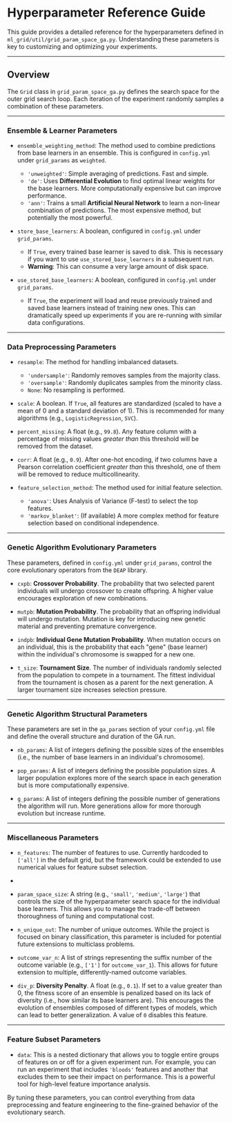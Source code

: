 # Hyperparameter Reference Guide

This guide provides a detailed reference for the hyperparameters defined in `ml_grid/util/grid_param_space_ga.py`. Understanding these parameters is key to customizing and optimizing your experiments.

---

## Overview

The `Grid` class in `grid_param_space_ga.py` defines the search space for the outer grid search loop. Each iteration of the experiment randomly samples a combination of these parameters.

---

### Ensemble & Learner Parameters

-   `ensemble_weighting_method`: The method used to combine predictions from base learners in an ensemble. This is configured in `config.yml` under `grid_params` as `weighted`.
    -   `'unweighted'`: Simple averaging of predictions. Fast and simple.
    -   `'de'`: Uses **Differential Evolution** to find optimal linear weights for the base learners. More computationally expensive but can improve performance.
    -   `'ann'`: Trains a small **Artificial Neural Network** to learn a non-linear combination of predictions. The most expensive method, but potentially the most powerful.

-   `store_base_learners`: A boolean, configured in `config.yml` under `grid_params`.
    -   If `True`, every trained base learner is saved to disk. This is necessary if you want to use `use_stored_base_learners` in a subsequent run.
    -   **Warning**: This can consume a very large amount of disk space.

-   `use_stored_base_learners`: A boolean, configured in `config.yml` under `grid_params`.
    -   If `True`, the experiment will load and reuse previously trained and saved base learners instead of training new ones. This can dramatically speed up experiments if you are re-running with similar data configurations.

---

### Data Preprocessing Parameters

-   `resample`: The method for handling imbalanced datasets.
    -   `'undersample'`: Randomly removes samples from the majority class.
    -   `'oversample'`: Randomly duplicates samples from the minority class.
    -   `None`: No resampling is performed.

-   `scale`: A boolean. If `True`, all features are standardized (scaled to have a mean of 0 and a standard deviation of 1). This is recommended for many algorithms (e.g., `LogisticRegression`, `SVC`).

-   `percent_missing`: A float (e.g., `99.8`). Any feature column with a percentage of missing values *greater than* this threshold will be removed from the dataset.

-   `corr`: A float (e.g., `0.9`). After one-hot encoding, if two columns have a Pearson correlation coefficient *greater than* this threshold, one of them will be removed to reduce multicollinearity.

-   `feature_selection_method`: The method used for initial feature selection.
    -   `'anova'`: Uses Analysis of Variance (F-test) to select the top features.
    -   `'markov_blanket'`: (If available) A more complex method for feature selection based on conditional independence.

---

### Genetic Algorithm Evolutionary Parameters

These parameters, defined in `config.yml` under `grid_params`, control the core evolutionary operators from the `DEAP` library.

-   `cxpb`: **Crossover Probability**. The probability that two selected parent individuals will undergo crossover to create offspring. A higher value encourages exploration of new combinations.

-   `mutpb`: **Mutation Probability**. The probability that an offspring individual will undergo mutation. Mutation is key for introducing new genetic material and preventing premature convergence.

-   `indpb`: **Individual Gene Mutation Probability**. When mutation occurs on an individual, this is the probability that each "gene" (base learner) within the individual's chromosome is swapped for a new one.

-   `t_size`: **Tournament Size**. The number of individuals randomly selected from the population to compete in a tournament. The fittest individual from the tournament is chosen as a parent for the next generation. A larger tournament size increases selection pressure.

---

### Genetic Algorithm Structural Parameters

These parameters are set in the `ga_params` section of your `config.yml` file and define the overall structure and duration of the GA run.

-   `nb_params`: A list of integers defining the possible sizes of the ensembles (i.e., the number of base learners in an individual's chromosome).

-   `pop_params`: A list of integers defining the possible population sizes. A larger population explores more of the search space in each generation but is more computationally expensive.

-   `g_params`: A list of integers defining the possible number of generations the algorithm will run. More generations allow for more thorough evolution but increase runtime.

---

### Miscellaneous Parameters

-   `n_features`: The number of features to use. Currently hardcoded to `['all']` in the default grid, but the framework could be extended to use numerical values for feature subset selection.
-
-   `param_space_size`: A string (e.g., `'small'`, `'medium'`, `'large'`) that controls the size of the hyperparameter search space for the individual base learners. This allows you to manage the trade-off between thoroughness of tuning and computational cost.

-   `n_unique_out`: The number of unique outcomes. While the project is focused on binary classification, this parameter is included for potential future extensions to multiclass problems.

-   `outcome_var_n`: A list of strings representing the suffix number of the outcome variable (e.g., `['1']` for `outcome_var_1`). This allows for future extension to multiple, differently-named outcome variables.

-   `div_p`: **Diversity Penalty**. A float (e.g., `0.1`). If set to a value greater than 0, the fitness score of an ensemble is penalized based on its lack of diversity (i.e., how similar its base learners are). This encourages the evolution of ensembles composed of different types of models, which can lead to better generalization. A value of `0` disables this feature.

---

### Feature Subset Parameters

-   `data`: This is a nested dictionary that allows you to toggle entire groups of features on or off for a given experiment run. For example, you can run an experiment that includes `'bloods'` features and another that excludes them to see their impact on performance. This is a powerful tool for high-level feature importance analysis.

By tuning these parameters, you can control everything from data preprocessing and feature engineering to the fine-grained behavior of the evolutionary search.